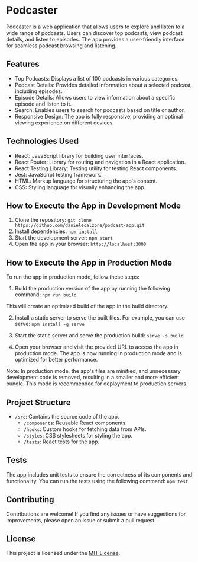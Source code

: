 # Podcaster

Podcaster is a web application that allows users to explore and listen to a wide range of podcasts. Users can discover top podcasts, view podcast details, and listen to episodes. The app provides a user-friendly interface for seamless podcast browsing and listening.

## Features

-  Top Podcasts: Displays a list of 100 podcasts in various categories.
-  Podcast Details: Provides detailed information about a selected podcast, including episodes.
-  Episode Details: Allows users to view information about a specific episode and listen to it.
-  Search: Enables users to search for podcasts based on title or author.
-  Responsive Design: The app is fully responsive, providing an optimal viewing experience on different devices.

## Technologies Used

- React: JavaScript library for building user interfaces.
- React Router: Library for routing and navigation in a React application.
- React Testing Library: Testing utility for testing React components.
- Jest: JavaScript testing framework.
- HTML: Markup language for structuring the app's content.
- CSS: Styling language for visually enhancing the app.

## How to Execute the App in Development Mode

1. Clone the repository: `git clone https://github.com/danielecalzone/podcast-app.git`
2. Install dependencies: `npm install`
3. Start the development server: `npm start`
4. Open the app in your browser: `http://localhost:3000`

## How to Execute the App in Production Mode

To run the app in production mode, follow these steps:

1. Build the production version of the app by running the following command: `npm run build`
   
This will create an optimized build of the app in the build directory.

2. Install a static server to serve the built files. For example, you can use serve: `npm install -g serve`
  
3. Start the static server and serve the production build: `serve -s build`
4. Open your browser and visit the provided URL to access the app in production mode.
   The app is now running in production mode and is optimized for better performance.

Note: In production mode, the app's files are minified, and unnecessary development code is removed, resulting in a smaller and more efficient bundle. 
This mode is recommended for deployment to production servers.

## Project Structure

- `/src`: Contains the source code of the app.
    - `/components`: Reusable React components.
    - `/hooks`: Custom hooks for fetching data from APIs.
    - `/styles`: CSS stylesheets for styling the app.
    - `/tests`: React tests for the app.

## Tests

The app includes unit tests to ensure the correctness of its components and functionality. You can run the tests using the following command:
`npm test`

## Contributing

Contributions are welcome! If you find any issues or have suggestions for improvements, please open an issue or submit a pull request.

## License

This project is licensed under the [MIT License](https://opensource.org/licenses/MIT).
